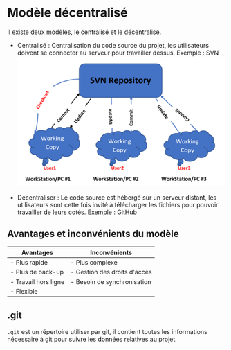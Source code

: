 # Modèle décentralisé

Il existe deux modèles, le centralisé et le décentralisé.

- Centralisé : Centralisation du code source du projet, les utilisateurs doivent se connecter au serveur pour travailler dessus. Exemple : SVN
![Schema SVN](svn-workflow-1.png "Schema SVN")

- Décentraliser : Le code source est hébergé sur un serveur distant, les utilisateurs sont cette fois invité à télécharger les fichiers pour pouvoir travailler de leurs cotés. Exemple : GitHub


## Avantages et inconvénients du modèle 

| Avantages | Inconvénients |
| --------- | --------- |
| - Plus rapide  | - Plus complexe | 
| - Plus de back-up | - Gestion des droits d'accès | 
| - Travail hors ligne | - Besoin de synchronisation | 
| - Flexible | 

## .git 

`.git` est un répertoire utiliser par git, il contient toutes les informations nécessaire à git pour suivre les données relatives au projet.    


